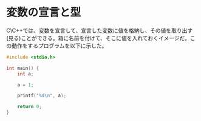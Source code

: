 # 変数の宣言と型
C\C++では、変数を宣言して、宣言した変数に値を格納し、その値を取り出す(見る)ことができる。箱に名前を付けて、そこに値を入れておくイメージだ。この動作をするプログラムを以下に示した。

``` cpp
#include <stdio.h>

int main() {
    int a;

    a = 1;

    printf("%d\n", a);

    return 0;
}
```